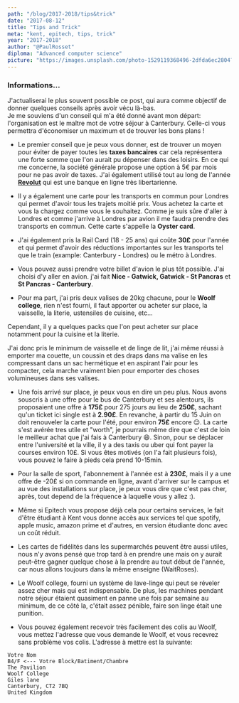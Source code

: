 ```yaml
---
path: "/blog/2017-2018/tips&trick"
date: "2017-08-12"
title: "Tips and Trick"
meta: "kent, epitech, tips, trick"
year: "2017-2018"
author: "@PaulRosset"
diploma: "Advanced computer science"
picture: "https://images.unsplash.com/photo-1529119368496-2dfda6ec2804?ixlib=rb-4.0.3&ixid=M3wxMjA3fDB8MHxwaG90by1wYWdlfHx8fGVufDB8fHx8fA%3D%3D&auto=format&fit=crop&w=1471&q=80"
---
```


### Informations...

J'actualiserai le plus souvent possible ce post, qui aura comme objectif de donner quelques conseils après avoir vécu là-bas.<br> Je me souviens d'un conseil qui m'a été donné avant mon départ: l'organisation est le maître mot de votre séjour à Canterbury. Celle-ci vous permettra d'économiser un maximum et de trouver les bons plans !

- Le premier conseil que je peux vous donner, est de trouver un moyen pour éviter de payer toutes les **taxes bancaires** car cela représentera une forte somme que l'on aurait pu dépenser dans des loisirs. En ce qui me concerne, la société générale propose une option à 5€ par mois pour ne pas avoir de taxes. J'ai également utilisé tout au long de l'année [**Revolut**](https://revolut.com/referral/?referral-code=paullnec) qui est une banque en ligne très libertarienne.

- Il y a également une carte pour les transports en commun pour Londres qui permet d'avoir tous les trajets moitié prix. Vous achetez la carte et vous la chargez comme vous le souhaitez. Comme je suis sûre d'aller à Londres et comme j'arrive à Londres par avion il me faudra prendre des transports en commun. Cette carte s'appelle la **Oyster card**.

- J'ai également pris la Rail Card (18 - 25 ans) qui coûte **30£** pour l'année et qui permet d'avoir des réductions importantes sur les transports tel que le train (example: Canterbury - Londres) ou le métro à Londres.

* Vous pouvez aussi prendre votre billet d'avion le plus tôt possible. J'ai choisi d'y aller en avion. j'ai fait **Nice - Gatwick, Gatwick - St Pancras** et **St Pancras - Canterbury**.

* Pour ma part, j'ai pris deux valises de 20kg chacune, pour le **Woolf college**, rien n'est fourni, il faut apporter ou acheter sur place, la vaisselle, la literie, ustensiles de cuisine, etc...

Cependant, il y a quelques packs que l'on peut acheter sur place notamment pour la cuisine et la literie.

J'ai donc pris le minimum de vaisselle et de linge de lit, j'ai même réussi à emporter ma couette, un coussin et des draps dans ma valise en les compressant dans un sac hermétique et en aspirant l'air pour les compacter, cela marche vraiment bien pour emporter des choses volumineuses dans ses valises.

- Une fois arrivé sur place, je peux vous en dire un peu plus. Nous avons souscris à une offre pour le bus de Canterbury et ses alentours, ils proposaient une offre à **175£** pour 275 jours au lieu de **250£**, sachant qu'un ticket ici single est à **2.90£**. En revanche, à partir du 15 Juin on doit renouveler la carte pour l'été, pour environ **75£** encore 😔. La carte s'est avérée tres utile et "worth", je pourrais même dire que c'est de loin le meilleur achat que j'ai fais à Canterbury 😄. Sinon, pour se déplacer entre l'université et la ville, il y a des taxis ou uber qui font payer la courses environ 10£. Si vous êtes motivés (on l'a fait plusieurs fois), vous pouvez le faire à pieds cela prend 10-15min.

- Pour la salle de sport, l'abonnement à l'année est à **230£**, mais il y a une offre de -20£ si on commande en ligne, avant d'arriver sur le campus et au vue des installations sur place, je peux vous dire que c'est pas cher, après, tout depend de la fréquence à laquelle vous y allez :).

- Même si Epitech vous propose déjà cela pour certains services, le fait d'être étudiant à Kent vous donne accès aux services tel que spotify, apple music, amazon prime et d'autres, en version étudiante donc avec un coût réduit.

- Les cartes de fidélités dans les supermarchés peuvent être aussi utiles, nous n'y avons pensé que trop tard à en prendre une mais on y aurait peut-être gagner quelque chose à la prendre au tout début de l'année, car nous allons toujours dans la même enseigne (WaitRoses).

- Le Woolf college, fourni un système de lave-linge qui peut se réveler assez cher mais qui est indispensable. De plus, les machines pendant notre séjour étaient quasiment en panne une fois par semaine au minimum, de ce côté la, c'était assez pénible, faire son linge était une punition.

- Vous pouvez également recevoir très facilement des colis au Woolf, vous mettez l'adresse que vous demande le Woolf, et vous recevrez sans problème vos colis.
  L'adresse à mettre est la suivante:

```
Votre Nom
B4/F <--- Votre Block/Batiment/Chambre
The Pavilion
Woolf College
Giles lane
Canterbury, CT2 7BQ
United Kingdom
```
